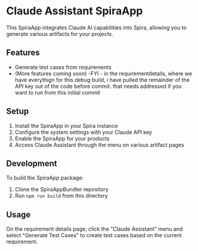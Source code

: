 # Claude Assistant SpiraApp

This SpiraApp integrates Claude AI capabilities into Spira, allowing you to generate various artifacts for your projects.

## Features

- Generate test cases from requirements
- (More features coming soon)
-FYI - in the requirementdetails, where we have everythign for this debug build, i have pulled the remainder of the API key out of the code before commit.  that needs addressed if you want to run from this initial commit

## Setup

1. Install the SpiraApp in your Spira instance
2. Configure the system settings with your Claude API key
3. Enable the SpiraApp for your products
4. Access Claude Assistant through the menu on various artifact pages

## Development

To build the SpiraApp package:

1. Clone the SpiraAppBundler repository
2. Run `npm run build` from this directory

## Usage

On the requirement details page, click the "Claude Assistant" menu and select "Generate Test Cases" to create test cases based on the current requirement.
